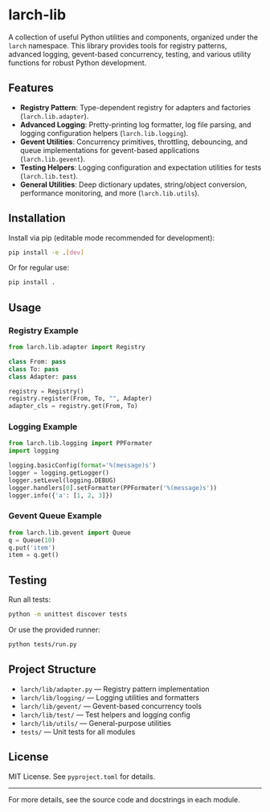 # larch-lib

A collection of useful Python utilities and components, organized under the `larch` namespace. This library provides tools for registry patterns, advanced logging, gevent-based concurrency, testing, and various utility functions for robust Python development.

## Features

- **Registry Pattern**: Type-dependent registry for adapters and factories (`larch.lib.adapter`).
- **Advanced Logging**: Pretty-printing log formatter, log file parsing, and logging configuration helpers (`larch.lib.logging`).
- **Gevent Utilities**: Concurrency primitives, throttling, debouncing, and queue implementations for gevent-based applications (`larch.lib.gevent`).
- **Testing Helpers**: Logging configuration and expectation utilities for tests (`larch.lib.test`).
- **General Utilities**: Deep dictionary updates, string/object conversion, performance monitoring, and more (`larch.lib.utils`).

## Installation

Install via pip (editable mode recommended for development):

```bash
pip install -e .[dev]
```

Or for regular use:

```bash
pip install .
```

## Usage

### Registry Example
```python
from larch.lib.adapter import Registry

class From: pass
class To: pass
class Adapter: pass

registry = Registry()
registry.register(From, To, "", Adapter)
adapter_cls = registry.get(From, To)
```

### Logging Example
```python
from larch.lib.logging import PPFormater
import logging

logging.basicConfig(format='%(message)s')
logger = logging.getLogger()
logger.setLevel(logging.DEBUG)
logger.handlers[0].setFormatter(PPFormater('%(message)s'))
logger.info({'a': [1, 2, 3]})
```

### Gevent Queue Example
```python
from larch.lib.gevent import Queue
q = Queue(10)
q.put('item')
item = q.get()
```

## Testing

Run all tests:

```bash
python -m unittest discover tests
```

Or use the provided runner:

```bash
python tests/run.py
```

## Project Structure

- `larch/lib/adapter.py` — Registry pattern implementation
- `larch/lib/logging/` — Logging utilities and formatters
- `larch/lib/gevent/` — Gevent-based concurrency tools
- `larch/lib/test/` — Test helpers and logging config
- `larch/lib/utils/` — General-purpose utilities
- `tests/` — Unit tests for all modules

## License

MIT License. See `pyproject.toml` for details.

---

For more details, see the source code and docstrings in each module.
